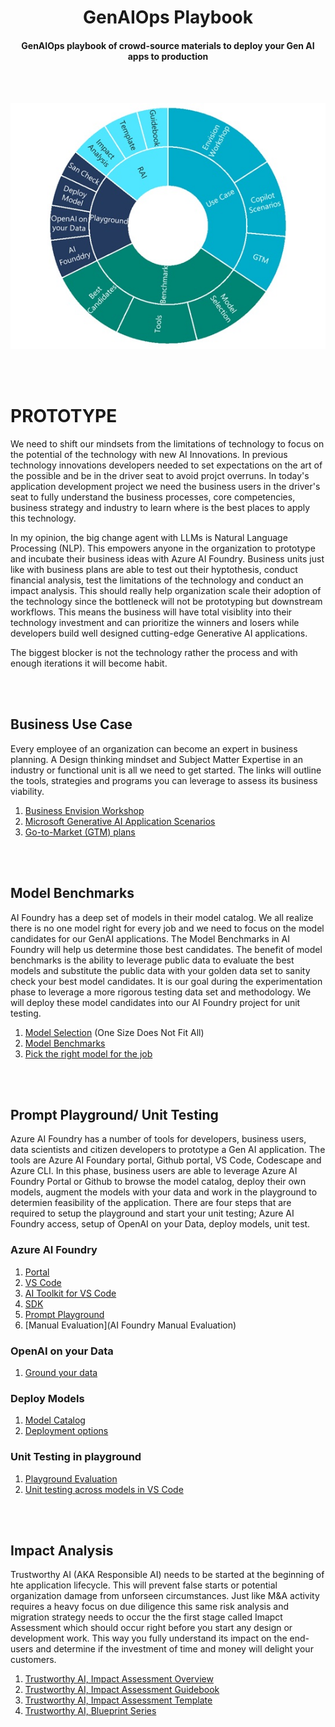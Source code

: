 <h1 style="text-align: center;">GenAIOps Playbook</h1>
<h4 style="text-align: center;">GenAIOps playbook of crowd-source materials to deploy your Gen AI apps to production</h4>
<br></br>

![Prototype Phase](/docs/Proto.jpg)

<br></br>
# PROTOTYPE
We need to shift our mindsets from the limitations of technology to focus on the potential of the technology with new AI Innovations.  In previous technology innovations developers needed to set expectations on the art of the possible and be in the driver seat to avoid projct overruns.  In today's application development project we need the business users in the driver's seat to fully understand the business processes, core competencies, business strategy and industry to learn where is the best places to apply this technology.  

In my opinion, the big change agent with LLMs is Natural Language Processing (NLP).  This empowers anyone in the organization to prototype and incubate their business ideas with Azure AI Foundry.  Business units just like with business plans are able to test out their hyptothesis, conduct financial analysis, test the limitations of the technology and conduct an impact analysis.  This should really help organization scale their adoption of the technology since the bottleneck will not be prototyping but downstream workflows.  This means the business will have total visiblity into their technology investment and can prioritize the winners and losers while developers build well designed cutting-edge Generative AI applications.

The biggest blocker is not the technology rather the process and with enough iterations it will become habit.

<br></br>
## Business Use Case

Every employee of an organization can become an expert in business planning.  A Design thinking mindset and Subject Matter Expertise in an industry or functional unit is all we need to get started.  The links will outline the tools, strategies and programs you can leverage to assess its business viability.



1. [Business Envision Workshop](https://learn.microsoft.com/en-us/microsoft-cloud/dev/copilot/isv/Business-Envisioning)
2. [Microsoft Generative AI Application Scenarios](https://learn.microsoft.com/en-us/microsoft-cloud/dev/copilot/isv/isv-extensibility-story?ns-enrollment-type=Collection&ns-enrollment-id=penzt16genw8jx)
3. [Go-to-Market (GTM) plans](https://learn.microsoft.com/en-us/microsoft-cloud/dev/copilot/isv/commercialization)

<br></br>
## Model Benchmarks
AI Foundry has a deep set of models in their model catalog.  We all realize there is no one model right for every job and we need to focus on the model candidates for our GenAI applications.  The Model Benchmarks in AI Foundry will help us determine those best candidates.  The benefit of model benchmarks is the ability to leverage public data to evaluate the best models and substitute the public data with your golden data set to sanity check your best model candidates.  It is our goal during the experimentation phase to leverage a more rigorous testing data set and methodology.  We will deploy these model candidates into our AI Foundry project for unit testing.

1. [Model Selection](https://techcommunity.microsoft.com/blog/aiplatformblog/the-future-of-ai-is-model-choice---from-structured-process-to-seamless-platform/4284091) (One Size Does Not Fit All)
2. [Model Benchmarks](https://techcommunity.microsoft.com/blog/aiplatformblog/compare-and-select-models-with-new-benchmarking-tools-in-azure-ai-foundry/4292308)
3. [Pick the right model for the job](https://developer.microsoft.com/en-us/reactor/events/23433/)

<br></br>
## Prompt Playground/ Unit Testing
Azure AI Foundry has a number of tools for developers, business users, data scientists and citizen developers to prototype a Gen AI application.  The tools are Azure AI Foundary portal, Github portal, VS Code, Codescape and Azure CLI.  In this phase, business users are able to leverage Azure AI Foundry Portal or Github to browse the model catalog, deploy their own models, augment the models with your data and work in the playground to determien feasibility of the application.  There are four steps that are required to setup the playground and start your unit testing; Azure AI Foundry access, setup of OpenAI on your Data, deploy models, unit test.

### Azure AI Foundry
1. [Portal](https://learn.microsoft.com/en-us/azure/ai-studio/concepts/architecture)
2. [VS Code](https://learn.microsoft.com/en-us/azure/ai-studio/how-to/develop/vscode)
3. [AI Toolkit for VS Code](https://techcommunity.microsoft.com/blog/azuredevcommunityblog/ai-toolkit-for-visual-studio-code-october-2024-update-highlights/4298718)
4. [SDK](https://techcommunity.microsoft.com/blog/aiplatformblog/ignite-2024-announcing-the-azure-ai-foundry-sdk/4295862)
5. [Prompt Playground](https://learn.microsoft.com/en-us/azure/ai-services/openai/use-your-data-quickstart?tabs=keyless%2Cjavascript-keyless%2Ctypescript-keyless%2Cpython-new&pivots=ai-foundry-portal#chat-playground)
6. [Manual Evaluation](AI Foundry Manual Evaluation)

### OpenAI on your Data
1. [Ground your data](https://techcommunity.microsoft.com/blog/azure-ai-services-blog/on-your-data-is-now-generally-available-in-azure-openai-service/4059514)


### Deploy Models
1. [Model Catalog](https://learn.microsoft.com/en-us/azure/machine-learning/concept-model-catalog?view=azureml-api-2)
2. [Deployment options](https://learn.microsoft.com/en-us/azure/ai-studio/concepts/deployments-overview#deploying-models)

### Unit Testing in playground
1. [Playground Evaluation](https://learn.microsoft.com/en-us/azure/ai-studio/how-to/evaluate-prompts-playground)
2. [Unit testing across models in VS Code](https://github.com/Azure-Samples/azureai-samples/blob/main/scenarios/evaluate/Supported_Evaluation_Targets/Evaluate_Base_Model_Endpoint/Evaluate_Base_Model_Endpoint.ipynb)

<br></br>
## Impact Analysis
Trustworthy AI (AKA Responsible AI) needs to be started at the beginning of hte application lifecycle.  This will prevent false starts or potential organization damage from unforseen circumstances.  Just like M&A activity requires a heavy focus on due diligence this same risk analysis and migration strategy needs to occur the the first stage called Imapct Assessment which should occur right before you start any design or development work.  This way you fully understand its impact on the end-users and determine if the investment of time and money will delight your customers.

1. [Trustworthy AI, Impact Assessment Overview](https://medium.com/data-science-at-microsoft/responsible-ai-in-action-part-2-complete-an-impact-assessment-9b792409e8dbv)
2. [Trustworthy AI, Impact Assessment Guidebook](https://blogs.microsoft.com/wp-content/uploads/prod/sites/5/2022/06/Microsoft-RAI-Impact-Assessment-Guide.pdf)
3. [Trustworthy AI, Impact Assessment Template](https://blogs.microsoft.com/wp-content/uploads/prod/sites/5/2022/06/Microsoft-RAI-Impact-Assessment-Template.pdf)
4. [Trustworthy AI, Blueprint Series](https://www.youtube.com/watch?v=cXmybztbvAM)